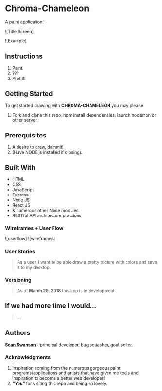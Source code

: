 # Chroma-Chameleon

A paint application!

![Title Screen]

![Example]

## Instructions

1. Paint.
6. ???
7. Profit!!

## Getting Started

   To get started drawing with **CHROMA-CHAMELEON** you may please:

   1. Fork and clone this repo, npm install dependencies, launch nodemon or other server.

## Prerequisites

  1. A desire to draw, dammit!
  4. (Have NODE.js installed if cloning).

## Built With

  * HTML
  * CSS
  * JavaScript
  * Express
  * Node JS
  * React JS
  * & numerous other Node modules
  * RESTful API architecture practices

### Wireframes + User Flow

![userflow]
![wireframes]

### User Stories

> As a user, I want to be able draw a pretty picture with colors and save it to my desktop.

### Versioning

> As of **March 25, 2018** this app is in development.



## If we had more time I would...

> ...

## Authors

[**Sean Swanson**](http://seancswanson.com) - principal developer, bug squasher, goal setter.

### Acknowledgments

1. Inspiration coming from the numerous gorgeous paint programs/applications and artists that have given me tools and inspiration to become a better web developer!
2. _**"You"**_ for visiting this repo and being so lovely.
